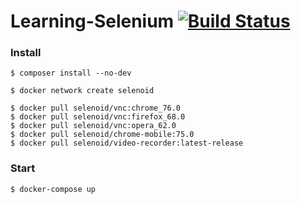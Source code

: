 # Learning-Selenium [![Build Status][travis_badge]][travis_link]

### Install
```
$ composer install --no-dev

$ docker network create selenoid

$ docker pull selenoid/vnc:chrome_76.0
$ docker pull selenoid/vnc:firefox_68.0
$ docker pull selenoid/vnc:opera_62.0
$ docker pull selenoid/chrome-mobile:75.0
$ docker pull selenoid/video-recorder:latest-release
```

### Start
```
$ docker-compose up
```

[travis_badge]: https://travis-ci.org/Go1thamvu/Learning-Selenium.svg?branch=master
[travis_link]: https://travis-ci.org/Go1thamvu/Learning-Selenium
